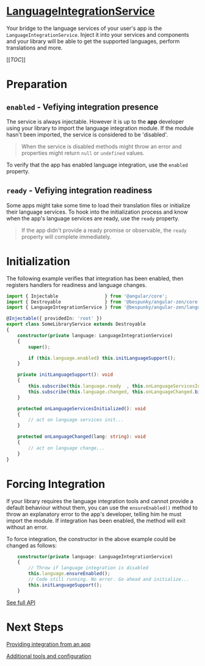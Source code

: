 # [LanguageIntegrationService](https://dev.azure.com/BeSpunky/Libraries/_git/angular-zen?path=%2Fprojects%2Fbespunky%2Fangular-zen%2Flanguage%2Fservices%2Flanguage-integration.service.ts&version=GBmaster&line=8&lineEnd=219&lineStartColumn=1&lineEndColumn=2&lineStyle=plain&_a=contents)

Your bridge to the language services of your user's app is the `LanguageIntegrationService`. Inject it into your services and components and your library will be able to get the supported languages, perform translations and more.

[[_TOC_]]

# Preparation
## `enabled` - Vefiying integration presence
The service is always injectable. However it is up to the **app** developer using your library to import the language integration module.
If the module hasn't been imported, the service is considered to be 'disabled'.

> When the service is disabled methods might throw an error and properties might return `null` or `undefined` values.

To verify that the app has enabled language integration, use the `enabled` property.

## `ready` - Vefiying  integration readiness
Some apps might take some time to load their translation files or initialize their language services. To hook into the initialization process and know when the app's language services are ready, use the `ready` property.

> If the app didn't provide a ready promise or observable, the `ready` property will complete immediately.

# Initialization
The following example verifies that integration has been enabled, then registers handlers for readiness and language changes.

```typescript
import { Injectable                 } from '@angular/core';
import { Destroyable                } from '@bespunky/angular-zen/core'; 
import { LanguageIntegrationService } from '@bespunky/angular-zen/language';

@Injectable({ providedIn: 'root' })
export class SomeLibraryService extends Destroyable
{
    constructor(private language: LanguageIntegrationService)
    {
        super();

        if (this.language.enabled) this.initLanguageSupport();
    }

    private initLanguageSupport(): void
    {
        this.subscribe(this.language.ready  , this.onLanguageServicesInitialized.bind(this)); // Subscribe to the `ready` observable
        this.subscribe(this.language.changed, this.onLanguageChanged.bind(this));
    }

    protected onLanguageServicesInitialized(): void
    {
        // act on language services init...
    }

    protected onLanguageChanged(lang: string): void
    {
        // act on language change...
    }
}
```

# Forcing Integration
If your library requires the language integration tools and cannot provide a default behaviour without them, you can use the `ensureEnabled()` method to throw an explanatory error to the app's developer, telling him he must import the module. If integration has been enabled, the method will exit without an error.

To force integration, the constructor in the above example could be changed as follows:
```typescript
    constructor(private language: LanguageIntegrationService)
    {
        // Throw if language integration is disabled
        this.language.ensureEnabled();
        // Code still running. No error. Go ahead and initialize...
        this.initLanguageSupport();
    }
```

[See full API](https://dev.azure.com/BeSpunky/Libraries/_git/angular-zen?path=%2Fprojects%2Fbespunky%2Fangular-zen%2Flanguage%2Fservices%2Flanguage-integration.service.ts&version=GBmaster&line=8&lineEnd=219&lineStartColumn=1&lineEndColumn=2&lineStyle=plain&_a=contents)

# Next Steps
[Providing integration from an app](/Modules/LanguageIntegrationModule/Providing-from-an-app)

[Additional tools and configuration](/Modules/LanguageIntegrationModule/Additional-Language-Tools)
